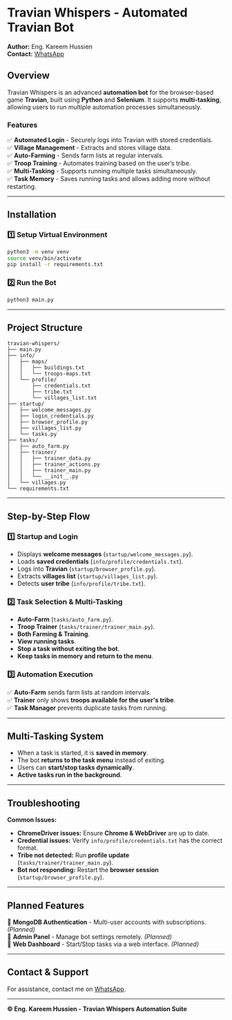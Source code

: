 # Travian Whispers - Automated Travian Bot

**Author:** Eng. Kareem Hussien  
**Contact:** [WhatsApp](https://wa.me/00201099339393)

## Overview
Travian Whispers is an advanced **automation bot** for the browser-based game **Travian**, built using **Python** and **Selenium**. It supports **multi-tasking**, allowing users to run multiple automation processes simultaneously.

### Features
✅ **Automated Login** - Securely logs into Travian with stored credentials.  
✅ **Village Management** - Extracts and stores village data.  
✅ **Auto-Farming** - Sends farm lists at regular intervals.  
✅ **Troop Training** - Automates training based on the user’s tribe.  
✅ **Multi-Tasking** - Supports running multiple tasks simultaneously.  
✅ **Task Memory** - Saves running tasks and allows adding more without restarting.  

---

## Installation

### 1️⃣ **Setup Virtual Environment**
```bash
python3 -m venv venv
source venv/bin/activate
pip install -r requirements.txt
```

### 2️⃣ **Run the Bot**
```bash
python3 main.py
```

---

## Project Structure
```plaintext
travian-whispers/
├── main.py
├── info/
│   ├── maps/
│   │   ├── buildings.txt
│   │   └── troops-maps.txt
│   └── profile/
│       ├── credentials.txt
│       ├── tribe.txt
│       └── villages_list.txt
├── startup/
│   ├── welcome_messages.py
│   ├── login_credentials.py
│   ├── browser_profile.py
│   ├── villages_list.py
│   └── tasks.py
├── tasks/
│   ├── auto_farm.py
│   ├── trainer/
│   │   ├── trainer_data.py
│   │   ├── trainer_actions.py
│   │   ├── trainer_main.py
│   │   └── __init__.py
│   └── villages.py
└── requirements.txt
```

---

## **Step-by-Step Flow**

### 1️⃣ **Startup and Login**
- Displays **welcome messages** (`startup/welcome_messages.py`).
- Loads **saved credentials** (`info/profile/credentials.txt`).
- Logs into **Travian** (`startup/browser_profile.py`).
- Extracts **villages list** (`startup/villages_list.py`).
- Detects **user tribe** (`info/profile/tribe.txt`).

### 2️⃣ **Task Selection & Multi-Tasking**
- **Auto-Farm** (`tasks/auto_farm.py`).
- **Troop Trainer** (`tasks/trainer/trainer_main.py`).
- **Both Farming & Training**.
- **View running tasks**.
- **Stop a task without exiting the bot**.
- **Keep tasks in memory and return to the menu**.

### 3️⃣ **Automation Execution**
✅ **Auto-Farm** sends farm lists at random intervals.  
✅ **Trainer** only shows **troops available for the user's tribe**.  
✅ **Task Manager** prevents duplicate tasks from running.  

---

## **Multi-Tasking System**
- When a task is started, it is **saved in memory**.
- The bot **returns to the task menu** instead of exiting.
- Users can **start/stop tasks dynamically**.
- **Active tasks run in the background**.

---

## **Troubleshooting**
**Common Issues:**
- **ChromeDriver issues:** Ensure **Chrome & WebDriver** are up to date.
- **Credential issues:** Verify `info/profile/credentials.txt` has the correct format.
- **Tribe not detected:** Run **profile update** (`tasks/trainer/trainer_main.py`).
- **Bot not responding:** Restart the **browser session** (`startup/browser_profile.py`).

---

## **Planned Features**
🚀 **MongoDB Authentication** - Multi-user accounts with subscriptions. *(Planned)*  
🚀 **Admin Panel** - Manage bot settings remotely. *(Planned)*  
🚀 **Web Dashboard** - Start/Stop tasks via a web interface. *(Planned)*  

---

## **Contact & Support**
For assistance, contact me on [WhatsApp](https://wa.me/00201099339393).  

---
**© Eng. Kareem Hussien - Travian Whispers Automation Suite**